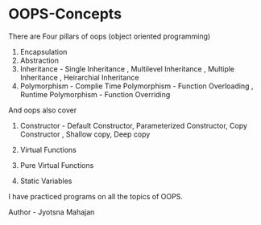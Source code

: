 # OOPS-Concepts

There are Four pillars of oops (object oriented programming)
1. Encapsulation
2. Abstraction
3. Inheritance - Single Inheritance , Multilevel Inheritance , Multiple Inheritance , Heirarchial Inheritance
5. Polymorphism -  Complie Time Polymorphism - Function Overloading , Runtime Polymorphism - Function Overriding 

And oops also cover 
1. Constructor -  Default Constructor, Parameterized Constructor, Copy Constructor , Shallow copy, Deep copy

2. Virtual Functions
3. Pure Virtual Functions
4. Static Variables

I have practiced programs on all the topics of OOPS.

Author - Jyotsna Mahajan

